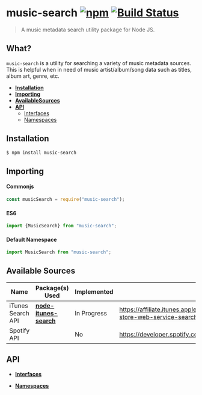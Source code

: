 # music-search [![npm](https://img.shields.io/npm/v/music-search.svg)](https://www.npmjs.com/package/music-search) [![Build Status](https://travis-ci.org/jacob-shuman/music-search.svg?branch=master)](https://travis-ci.org/jacob-shuman/music-search)

> A music metadata search utility package for Node JS.

## What?

`music-search` is a utility for searching a variety of music metadata sources. This is helpful when in need of music artist/album/song data such as titles, album art, genre, etc.

- [**Installation**](#installation)
- [**Importing**](#importing)
- [**AvailableSources**](#sources)
- [**API**](#api)
  - [Interfaces](./docs/interfaces.md)
  - [Namespaces](./docs/namespaces.md)

<a name="installation">

## Installation

</a>

```bash
$ npm install music-search
```

<a name="importing">

## Importing

</a>

#### Commonjs

```ts
const musicSearch = require("music-search");
```

#### ES6

```ts
import {MusicSearch} from "music-search";
```

#### Default Namespace

```ts
import MusicSearch from "music-search";
```

<a name="sources">

## Available Sources

</a>

| Name              | Package(s) Used                                                            | Implemented | Link                                                                                            |
| ----------------- | -------------------------------------------------------------------------- | ----------- | ----------------------------------------------------------------------------------------------- |
| iTunes Search API | [**node-itunes-search**](https://www.npmjs.com/package/node-itunes-search) | In Progress | https://affiliate.itunes.apple.com/resources/documentation/itunes-store-web-service-search-api/ |
| Spotify API       |                                                                            | No          | https://developer.spotify.com/documentation/web-api/                                            |

<a name="api">

## API

</a>

- [**Interfaces**](./docs/interfaces.md)
- [**Namespaces**](./docs/namespaces.md)

  <!-- #### Source

| Property | Type     | Description         | Required? |
| -------- | -------- | ------------------- | --------- |
| `name`   | `String` | A source identifier | Yes       |

| Function    | Parameters                      | Description                                                                  | Returns                              |
| ----------- | ------------------------------- | ---------------------------------------------------------------------------- | ------------------------------------ |
| `getArtist` | `options`: `MusicSearchOptions` | Searches for `Artist` metadata with corresponding `Album` and `Song` objects | `Promise<SourceResult<MusicResult>>` |
| `getAlbum`  | `options`: `MusicSearchOptions` | Searches for `Album` metadata with corresponding `Artist` and `Song` objects | `Promise<SourceResult<MusicResult>>` |
| `getSong`   | `options`: `MusicSearchOptions` | Searches for `Song` metadata with corresponding `Artist` and `Album` objects | `Promise<SourceResult<MusicResult>>` |

#### MusicSearchOptions

| Property      | Type            | Description                                                                                                                                                                                                                                                                                                                  | Required? |
| ------------- | --------------- | ---------------------------------------------------------------------------------------------------------------------------------------------------------------------------------------------------------------------------------------------------------------------------------------------------------------------------- | --------- |
| `query`       | `String`        | A word/phrase to search for                                                                                                                                                                                                                                                                                                  | Yes       |
| `sources`     | `Array<Source>` | An `Array` of `Source`s to use during searches                                                                                                                                                                                                                                                                               | Yes       |
| `artistLimit` | `Number`        | The maximum number of `Artist`s to retrieve.                                                                                                                                                                                                                                                                                 | No        |
| `albumLimit`  | `Number`        | The maximum number of `Album`s to retrieve. Please note that for the `getAlbum` this indicates the maximum number of `Album`s to return. However, for the `getArtist` function, this means number of `Album`s PER `Artist`.                                                                                                  | No        |
| `songLimit`   | `Number`        | The maximum number of `Song`s to retrieve. Please note that for the `getSong` this indicates the maximum number of `Song`s to return. However, for the `getArtist` function, this means number of songs PER `Artist`. Similarly, this number represents the total number of `Song`s PER `Album` for the `getAlbum` function. | No        |

#### MusicSearch

| Function    | Parameters                      | Description                                                                                                                               | Returns                              |
| ----------- | ------------------------------- | ----------------------------------------------------------------------------------------------------------------------------------------- | ------------------------------------ |
| `getArtist` | `options`: `MusicSearchOptions` | Searches `Sources` from `MusicSearchOptions` and returns a `MusicResult` containing `Artist` and corresponding `Album` and `Song` objects | `Promise<SourceResult<MusicResult>>` |
| `getAlbum`  | `options`: `MusicSearchOptions` | Searches `Sources` from `MusicSearchOptions` and returns a `MusicResult` containing `Album` and corresponding `Artist` and `Song` objects | `Promise<SourceResult<MusicResult>>` |
| `getSong`   | `options`: `MusicSearchOptions` | Searches `Sources` from `MusicSearchOptions` and returns a `MusicResult` containing `Song` and corresponding `Artist` and `Album` objects | `Promise<SourceResult<MusicResult>>` | --> |
